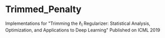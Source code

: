 # Trimmed_Penalty
Implementations for "Trimming the $\ell_1$ Regularizer: Statistical Analysis, Optimization, and Applications to Deep Learning" Published on ICML 2019
